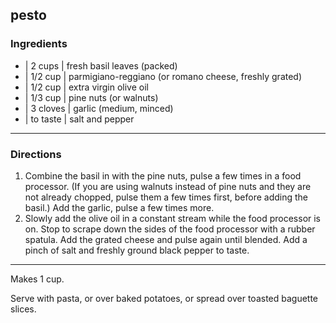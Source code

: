## pesto

### Ingredients

* | 2 cups   | fresh basil leaves (packed)
* | 1/2 cup  | parmigiano-reggiano (or romano cheese, freshly grated)
* | 1/2 cup  | extra virgin olive oil
* | 1/3 cup  | pine nuts (or walnuts)
* | 3 cloves | garlic (medium, minced)
* | to taste | salt and pepper

---

### Directions

1. Combine the basil in with the pine nuts, pulse a few times in a food processor. (If you are using walnuts instead of pine nuts and they are not already chopped, pulse them a few times first, before adding the basil.) Add the garlic, pulse a few times more.
1. Slowly add the olive oil in a constant stream while the food processor is on. Stop to scrape down the sides of the food processor with a rubber spatula. Add the grated cheese and pulse again until blended. Add a pinch of salt and freshly ground black pepper to taste.

---

Makes 1 cup.

Serve with pasta, or over baked potatoes, or spread over toasted baguette slices.

